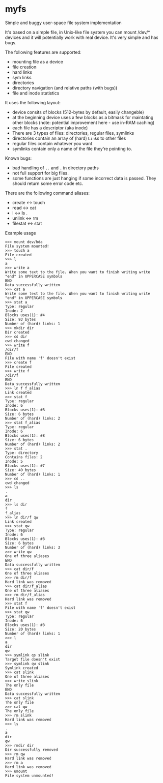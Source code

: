 myfs
====

Simple and buggy user-space file system implementation

It's based on a simple file, in Unix-like file system you can mount /dev/* devices and it will potentially work with real device. 
It's very simple and has bugs.

The following features are supported:

  - mounting file as a device
  - file creation
  - hard links
  - sym links
  - directories
  - directory navigation (and relative paths (with bugs))
  - file and inode statistics
  
It uses the following layout:

  - device consits of blocks (512-bytes by default, easily changeble)
  - at the beginning device uses a few blocks as a bitmask for maintating other blocks (note: potential improvement here - use in-RAM caching)
  - each file has a descriptor (aka inode)
  - There are 3 types of files: directories, regular files, symlinks
  - directories contain an array of (hard) `Link`s to other files
  - regular files contain whatever you want
  - symlinks contain only a name of the file they're pointing to.
  

Known bugs:

  - bad handling of `..` and `.` in directory paths
  - not full support for big files.
  - some functions are just hanging if some incorrect data is passed. They should return some error code etc.
  

There are the following command aliases:

  - create <-> touch
  - read <-> cat
  - l <-> ls .
  - unlink <-> rm
  - filestat <-> stat

Example usage 


    >>> mount dev/hda
    File system mounted!
    >>> touch a
    File created
    >>> l
    a
    >>> write a
    Write some text to the file. When you want to finish writing write "end" in UPPERCASE symbols
    END
    Data successfully written
    >>> cat a
    Write some text to the file. When you want to finish writing write "end" in UPPERCASE symbols
    >>> stat a
    Type: regular
    Inode: 2
    Blocks uses(1): #4 
    Size: 93 bytes
    Number of (hard) links: 1
    >>> mkdir dir
    Dir created
    >>> cd dir
    cwd changed
    >>> write f
    /dir/f
    END
    File with name 'f' doesn't exist
    >>> create f
    File created
    >>> write f
    /dir/f
    END
    Data successfully written
    >>> ln f f_alias
    Link created
    >>> stat f
    Type: regular
    Inode: 6
    Blocks uses(1): #8 
    Size: 6 bytes
    Number of (hard) links: 2
    >>> stat f_alias
    Type: regular
    Inode: 6
    Blocks uses(1): #8 
    Size: 6 bytes
    Number of (hard) links: 2
    >>> stat .
    Type: directory
    Contains files: 2
    Inode: 5
    Blocks uses(1): #7 
    Size: 40 bytes
    Number of (hard) links: 1
    >>> cd ..
    cwd changed
    >>> ls
    .
    a
    dir
    >>> ls dir
    f
    f_alias
    >>> ln dir/f qw
    Link created
    >>> stat qw
    Type: regular
    Inode: 6
    Blocks uses(1): #8 
    Size: 6 bytes
    Number of (hard) links: 3
    >>> write qw
    One of three aliases
    END
    Data successfully written
    >>> cat dir/f
    One of three aliases
    >>> rm dir/f
    Hard link was removed
    >>> cat dir/f_alias
    One of three aliases
    >>> rm dir/f_alias
    Hard link was removed
    >>> stat f
    File with name 'f' doesn't exist
    >>> stat qw
    Type: regular
    Inode: 6
    Blocks uses(1): #8 
    Size: 20 bytes
    Number of (hard) links: 1
    >>> l
    a
    dir
    qw
    >>> symlink qs slink
    Target file doesn't exist
    >>> symlink qw slink
    Symlink created
    >>> cat slink
    One of three aliases
    >>> write slink
    The only file
    END
    Data successfully written
    >>> cat slink
    The only file
    >>> cat qw
    The only file
    >>> rm slink
    Hard link was removed
    >>> ls
    .
    a
    dir
    qw
    >>> rmdir dir
    Dir successfully removed
    >>> rm qw
    Hard link was removed
    >>> rm a
    Hard link was removed
    >>> umount
    File system unmounted!
